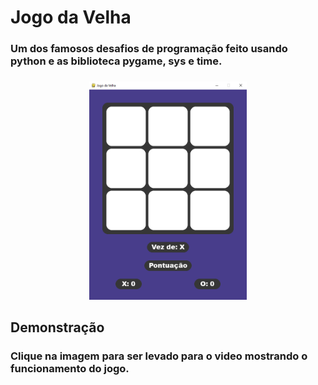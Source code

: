 # Jogo da Velha
### Um dos famosos desafios de programação feito usando python e as biblioteca pygame, sys e time.
#####

<div align='center'>
    <img src="https://github.com/Augusto-Viniciuss/Jogo-da-Velha/blob/main/img%20jogo%20da%20velha.png/" width="50%">
</div>

## Demonstração

### Clique na imagem para ser levado para o video mostrando o funcionamento do jogo.


